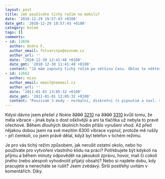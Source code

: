 ```yaml
---
layout: post
title: Jak používáte tichý režim na mobilu?
date: '2010-12-29 19:57:43 +0100'
date_gmt: '2010-12-29 18:57:43 +0100'
category: kolem
tags: []
comments:
- id: 12656
  author: Ondra F.
  author_email: folvarcnyo@seznam.cz
  author_url: ''
  date: '2010-12-30 12:41:48 +0100'
  date_gmt: '2010-12-30 11:41:48 +0100'
  content: "Já mám zapnutý tichý režim po většinu času. Občas to některým lidem, co se mi snaží dovolat vadí, ale mě to stále vyhovuje. \r\n\r\nNerad ruším lidi okolo zvoněním a hovorem třeba v MHD nebo na chodbě před přednáškovou místností, takže pokud vyloženě nečekám důležitý hovor, tak mám většinou zvonění vypnuto. Na mé nokii je navíc silné blikání displeje i diody, které často mimoděk zaregistruji, když mám mobil někde položený, takže to pak zvedám hned.\r\n\r\nMobil používám jako hodinky, takže se na displej dívám poměrně často, čili nepřijaté hovory a smsky většinou zaregistruji jen s malým zpožděním."
- id: 12662
  author: misa
  author_email: email@neemail.cz
  author_url: ''
  date: '2011-01-01 13:05:32 +0100'
  date_gmt: '2011-01-01 12:05:32 +0100'
  content: "Pouzivam 3 mody - normalni, diskretni (s pipnutim a nasl. vibracema) a nekdy to vypnu uplne, prip. vypnu zvoneni vsem krome par malo vyvolenych.\r\nNormalni tak 20% casu, kdyz vim, ze budu potesen, kdyz me nekdo zavola/napise.\r\nDiskretni casto,\r\n3. mod kdyz vim, ze se na neco chci soustredit a konecne to dodelat(!) a je to dulezite, nebo kdyz uz fakt nechci nikoho ten den slyset.\r\nA kdyz spim, tak si mob. vypinam :-)."
---
```

<p>Kdysi dávno jsem přešel z Nokie <del>3200</del> <ins>3210</ins> na <del>3300</del> <ins>3310</ins> kvůli tomu, že měla vibrace - jinak byla o dost ošklivější a ani ta tlačítka už nebyla to pravé ořechové. Během dlouhých školních hodin přišlo vyrušení vhod. Až před nějakou dobou jsem na své mezitím 6300 vibrace vypnul, protože mě rušily - při čemkoli, co jsem právě dělal, když byl telefon v tichém režimu.</p>
<p>Je pro vás tichý režim způsobem, jak nerušit ostatní okolo, nebo ho používáte pro vytvoření vlastního klidu na práci? Potřebujete být kdykoli na příjmu a během minuty odpovědět na jakoukoli zprávu, hovor, mail či cokoli jiného (nebo alespoň vyhodnotit přijatý obsah)? Nebo si najdete dobu, kdy pracujete a nenecháte se rušit? Jsem zvědavý. Širší postřehy uvítám v komentářích. Díky.</p>
<p><script language="JavaScript" src="http://w.sharethis.com/button/buttons.js"></script><script language="JavaScript">stLight.options({ publisher:'18355ba4-a04c-4a33-a76f-847aadfc0f80', onhover:false });</script><script language="JavaScript" src="http://www.micropoll.com/a/MicroPoll?id=388512"></script></p>
